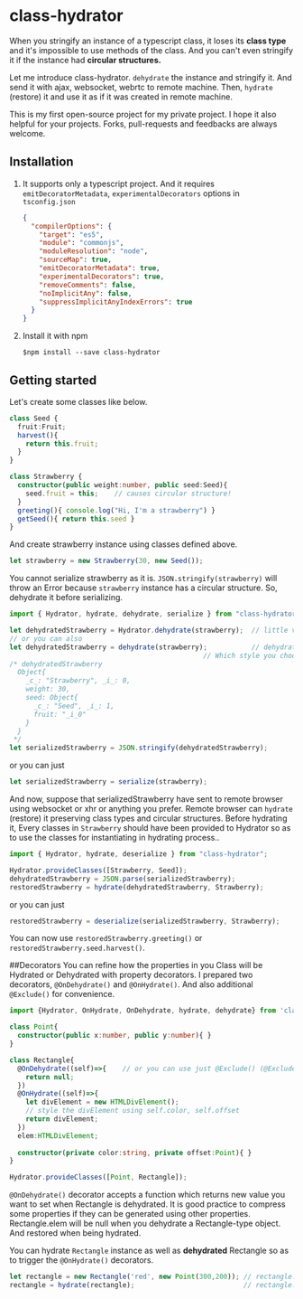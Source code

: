 # class-hydrator

When you stringify an instance of a typescript class, it loses its **class type** and it's impossible to use methods of the class.
And you can't even stringify it if the instance had **circular structures.**

Let me introduce class-hydrator. `dehydrate` the instance and stringify it. And send it with ajax, websocket, webrtc
to remote machine. Then, `hydrate` (restore) it and use it as if it was created in remote machine.

This is my first open-source project for my private project. I hope it also helpful for your projects.
Forks, pull-requests and feedbacks are always welcome.

## Installation

1. It supports only a typescript project. And it requires `emitDecoratorMetadata`, `experimentalDecorators` options in `tsconfig.json`
    ```json
    {
      "compilerOptions": {
        "target": "es5",
        "module": "commonjs",
        "moduleResolution": "node",
        "sourceMap": true,
        "emitDecoratorMetadata": true,
        "experimentalDecorators": true,
        "removeComments": false,
        "noImplicitAny": false,
        "suppressImplicitAnyIndexErrors": true
      }
    }
    ```
2. Install it with npm
    ```
    $npm install --save class-hydrator
    ```

## Getting started

Let's create some classes like below.
```typescript
class Seed {
  fruit:Fruit;
  harvest(){
    return this.fruit;
  }
}

class Strawberry {
  constructor(public weight:number, public seed:Seed){
    seed.fruit = this;    // causes circular structure!
  }
  greeting(){ console.log("Hi, I'm a strawberry") }
  getSeed(){ return this.seed }
}
```

And create strawberry instance using classes defined above.
```typescript
let strawberry = new Strawberry(30, new Seed());
```

You cannot serialize strawberry as it is. `JSON.stringify(strawberry)` will throw an Error because `strawberry` instance
has a circular structure. So, dehydrate it before serializing.

```typescript
import { Hydrator, hydrate, dehydrate, serialize } from "class-hydrator";

let dehydratedStrawberry = Hydrator.dehydrate(strawberry);  // little verbose
// or you can also
let dehydratedStrawberry = dehydrate(strawberry);           // dehydrate is same with Hydrator.dehydrate except there is no namespace.
                                                // Which style you choose is entirely up to your favor.
/* dehydratedStrawberry
  Object{
    _c_: "Strawberry", _i_: 0,
    weight: 30,
    seed: Object{
      _c_: "Seed", _i_: 1,
      fruit: "_i_0"
    }
  }
 */
let serializedStrawberry = JSON.stringify(dehydratedStrawberry);
```

or you can just

```typescript
let serializedStrawberry = serialize(strawberry);
```

And now, suppose that serializedStrawberry have sent to remote browser using websocket or xhr or anything you prefer.
Remote browser can `hydrate` (restore) it preserving class types and circular structures.
Before hydrating it, Every classes in `Strawberry` should have been provided to Hydrator so as to use the classes for
instantiating in hydrating process..
```typescript
import { Hydrator, hydrate, deserialize } from "class-hydrator";

Hydrator.provideClasses([Strawberry, Seed]);
dehydratedStrawberry = JSON.parse(serializedStrawberry);
restoredStrawberry = hydrate(dehydratedStrawberry, Strawberry);
```

or you can just

```typescript
restoredStrawberry = deserialize(serializedStrawberry, Strawberry);
```

You can now use `restoredStrawberry.greeting()` or `restoredStrawberry.seed.harvest()`.

##Decorators
You can refine how the properties in you Class will be Hydrated or Dehydrated with property decorators.
I prepared two decorators, `@OnDehydrate()` and `@OnHydrate()`.
And also additional `@Exclude()` for convenience.

```typescript
import {Hydrator, OnHydrate, OnDehydrate, hydrate, dehydrate} from 'class-hydrator';

class Point{
  constructor(public x:number, public y:number){ }
}

class Rectangle{
  @OnDehydrate((self)=>{    // or you can use just @Exclude() (@Exclude() equals to @OnDehydrate((self)=>null)
    return null;
  })
  @OnHydrate((self)=>{
    let divElement = new HTMLDivElement();
    // style the divElement using self.color, self.offset
    return divElement;
  })
  elem:HTMLDivElement;
  
  constructor(private color:string, private offset:Point){ }
}

Hydrator.provideClasses([Point, Rectangle]);
```
`@OnDehydrate()` decorator accepts a function which returns new value you want to set when Rectangle is dehydrated.
It is good practice to compress some properties if they can be generated using other properties. Rectangle.elem will
be null when you dehydrate a Rectangle-type object. And restored when being hydrated.

You can hydrate `Rectangle` instance as well as **dehydrated** Rectangle so as to trigger the `@OnHydrate()` decorators.
```typescript
let rectangle = new Rectangle('red', new Point(300,200)); // rectangle.elem is not ready yet.
rectangle = hydrate(rectangle);                           // rectangle.elem is now ready.
```
